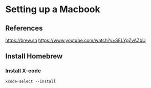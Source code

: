 # Setting up a Macbook

## References
https://brew.sh
https://www.youtube.com/watch?v=SELYgZvAZbU


## Install Homebrew
### Install X-code
```
xcode-select --install
```

